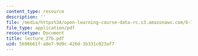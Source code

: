 ```yaml
---
content_type: resource
description: ''
file: /media/https%3A/open-learning-course-data-rc.s3.amazonaws.com/6-730-physics-for-solid-state-applications-spring-2003/5b96b61fa8e79d9c426d1b331c023af7_lecture_27b.pdf
file_type: application/pdf
resourcetype: Document
title: lecture_27b.pdf
uid: 5b96b61f-a8e7-9d9c-426d-1b331c023af7
---
```

